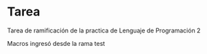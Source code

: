 # Tarea
Tarea de ramificación de la practica de Lenguaje de Programación 2 

Macros ingresó desde la rama test 
